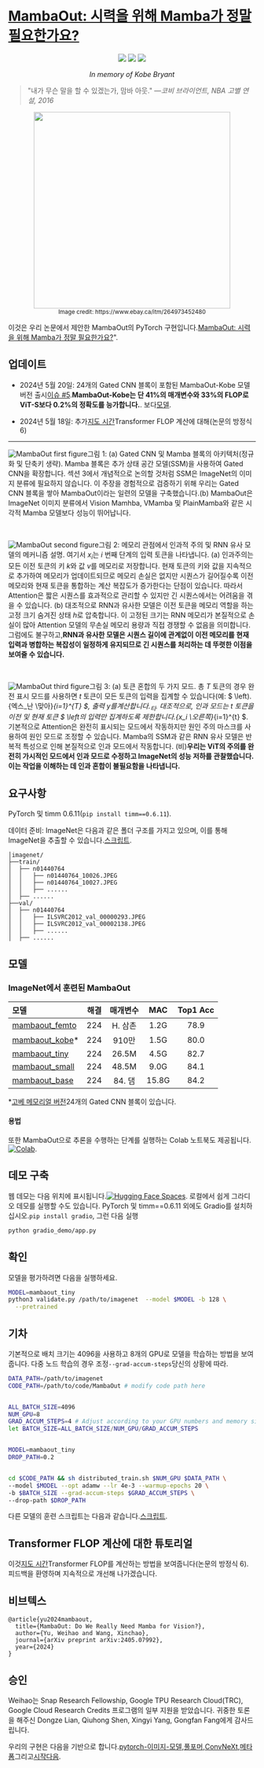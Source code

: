 # [MambaOut: 시력을 위해 Mamba가 정말 필요한가요?](https://arxiv.org/abs/2405.07992)

<p align="center">
<a href="https://arxiv.org/abs/2405.07992" alt="arXiv">
    <img src="https://img.shields.io/badge/arXiv-2405.07992-b31b1b.svg?style=flat" /></a>
<a href="https://huggingface.co/spaces/whyu/MambaOut" alt="Hugging Face Spaces">
    <img src="https://img.shields.io/badge/%F0%9F%A4%97%20Hugging%20Face-Spaces-blue" /></a>
<a href="https://colab.research.google.com/drive/1DTJRsPczV0pOwmFhEjSWyI2NqQoR_u-K?usp=sharing" alt="Colab">
    <img src="https://colab.research.google.com/assets/colab-badge.svg" /></a>
</p>

<p align="center"><em>In memory of Kobe Bryant</em></p>

> "내가 무슨 말을 할 수 있겠는가, 맘바 아웃." —_코비 브라이언트, NBA 고별 연설, 2016_

<p align="center">
<img src="https://raw.githubusercontent.com/yuweihao/misc/master/MambaOut/mamba_out.png" width="400"> <br>
<small>Image credit: https://www.ebay.ca/itm/264973452480</small>
</p>

이것은 우리 논문에서 제안한 MambaOut의 PyTorch 구현입니다.[MambaOut: 시력을 위해 Mamba가 정말 필요한가요?](https://arxiv.org/abs/2405.07992)".

## 업데이트

-   2024년 5월 20일: 24개의 Gated CNN 블록이 포함된 MambaOut-Kobe 모델 버전 출시[이슈 #5](https://github.com/yuweihao/MambaOut/issues/5#issuecomment-2119555019).**MambaOut-Kobe는 단 41%의 매개변수와 33%의 FLOP로 ViT-S보다 0.2%의 정확도를 능가합니다.**. 보다[모델](#models).

-   2024년 5월 18일: 추가[지도 시간](https://github.com/yuweihao/MambaOut/issues/210)Transformer FLOP 계산에 대해(논문의 방정식 6)

* * *

![MambaOut first figure](https://raw.githubusercontent.com/yuweihao/misc/master/MambaOut/mambaout_first_figure.png)그림 1: (a) Gated CNN 및 Mamba 블록의 아키텍처(정규화 및 단축키 생략). Mamba 블록은 추가 상태 공간 모델(SSM)을 사용하여 Gated CNN을 확장합니다. 섹션 3에서 개념적으로 논의할 것처럼 SSM은 ImageNet의 이미지 분류에 필요하지 않습니다. 이 주장을 경험적으로 검증하기 위해 우리는 Gated CNN 블록을 쌓아 MambaOut이라는 일련의 모델을 구축했습니다.(b) MambaOut은 ImageNet 이미지 분류에서 Vision Mamhba, VMamba 및 PlainMamba와 같은 시각적 Mamba 모델보다 성능이 뛰어납니다.

<br>

![MambaOut second figure](https://raw.githubusercontent.com/yuweihao/misc/master/MambaOut/mambaout_second_figure.png)그림 2: 메모리 관점에서 인과적 주의 및 RNN 유사 모델의 메커니즘 설명. 여기서 $x_i$는 $i$ 번째 단계의 입력 토큰을 나타냅니다. (a) 인과주의는 모든 이전 토큰의 키 $k$와 값 $v$를 메모리로 저장합니다. 현재 토큰의 키와 값을 지속적으로 추가하여 메모리가 업데이트되므로 메모리 손실은 없지만 시퀀스가 ​​길어질수록 이전 메모리와 현재 토큰을 통합하는 계산 복잡도가 증가한다는 단점이 있습니다. 따라서 Attention은 짧은 시퀀스를 효과적으로 관리할 수 있지만 긴 시퀀스에서는 어려움을 겪을 수 있습니다. (b) 대조적으로 RNN과 유사한 모델은 이전 토큰을 메모리 역할을 하는 고정 크기 숨겨진 상태 $h$로 압축합니다. 이 고정된 크기는 RNN 메모리가 본질적으로 손실이 많아 Attention 모델의 무손실 메모리 용량과 직접 경쟁할 수 없음을 의미합니다. 그럼에도 불구하고,**RNN과 유사한 모델은 시퀀스 길이에 관계없이 이전 메모리를 현재 입력과 병합하는 복잡성이 일정하게 유지되므로 긴 시퀀스를 처리하는 데 뚜렷한 이점을 보여줄 수 있습니다.**

<br>

![MambaOut third figure](https://raw.githubusercontent.com/yuweihao/misc/master/MambaOut/mambaout_third_figure.png)그림 3: (a) 토큰 혼합의 두 가지 모드. 총 $T$ 토큰의 경우 완전 표시 모드를 사용하면 $t$ 토큰이 모든 토큰의 입력을 집계할 수 있습니다(예: $ \\left).{엑스_난 \\맞아}_{i=1}^{T} $, 출력 $y를 계산합니다._티$. 대조적으로, 인과 모드는 $t$ 토큰을 이전 및 현재 토큰 $ \\left의 입력만 집계하도록 제한합니다.{x_i \\오른쪽}_{i=1}^{t} $. 기본적으로 Attention은 완전히 표시되는 모드에서 작동하지만 원인 주의 마스크를 사용하여 원인 모드로 조정할 수 있습니다. Mamba의 SSM과 같은 RNN 유사 모델은 반복적 특성으로 인해 본질적으로 인과 모드에서 작동합니다. (비)**우리는 ViT의 주의를 완전히 가시적인 모드에서 인과 모드로 수정하고 ImageNet의 성능 저하를 관찰했습니다. 이는 작업을 이해하는 데 인과 혼합이 불필요함을 나타냅니다.**

## 요구사항

PyTorch 및 timm 0.6.11(`pip install timm==0.6.11`).

데이터 준비: ImageNet은 다음과 같은 폴더 구조를 가지고 있으며, 이를 통해 ImageNet을 추출할 수 있습니다.[스크립트](https://gist.github.com/BIGBALLON/8a71d225eff18d88e469e6ea9b39cef4).

    │imagenet/
    ├──train/
    │  ├── n01440764
    │  │   ├── n01440764_10026.JPEG
    │  │   ├── n01440764_10027.JPEG
    │  │   ├── ......
    │  ├── ......
    ├──val/
    │  ├── n01440764
    │  │   ├── ILSVRC2012_val_00000293.JPEG
    │  │   ├── ILSVRC2012_val_00002138.JPEG
    │  │   ├── ......
    │  ├── ......

## 모델

### ImageNet에서 훈련된 MambaOut

| 모델                                                                                                |  해결 |  매개변수 |  MAC  | Top1 Acc |
| :------------------------------------------------------------------------------------------------ | :-: | :---: | :---: | :------: |
| [mambaout_femto](https://github.com/yuweihao/MambaOut/releases/download/model/mambaout_femto.pth) | 224 | H. 삼촌 |  1.2G |   78.9   |
| [mambaout_kobe](https://github.com/yuweihao/MambaOut/releases/download/model/mambaout_kobe.pth)\* | 224 |  910만 |  1.5G |   80.0   |
| [mambaout_tiny](https://github.com/yuweihao/MambaOut/releases/download/model/mambaout_tiny.pth)   | 224 | 26.5M |  4.5G |   82.7   |
| [mambaout_small](https://github.com/yuweihao/MambaOut/releases/download/model/mambaout_small.pth) | 224 | 48.5M |  9.0G |   84.1   |
| [mambaout_base](https://github.com/yuweihao/MambaOut/releases/download/model/mambaout_base.pth)   | 224 | 84. 댐 | 15.8G |   84.2   |

\*[고베 메모리얼 버전](https://github.com/yuweihao/MambaOut/issues/5#issuecomment-2119555019)24개의 Gated CNN 블록이 있습니다.

#### 용법

또한 MambaOut으로 추론을 수행하는 단계를 실행하는 Colab 노트북도 제공됩니다.[![Colab](https://colab.research.google.com/assets/colab-badge.svg)](https://colab.research.google.com/drive/1DTJRsPczV0pOwmFhEjSWyI2NqQoR_u-K?usp=sharing).

## 데모 구축

웹 데모는 다음 위치에 표시됩니다.[![Hugging Face Spaces](https://img.shields.io/badge/%F0%9F%A4%97%20Hugging%20Face-Spaces-blue)](https://huggingface.co/spaces/whyu/MambaOut). 로컬에서 쉽게 그라디오 데모를 실행할 수도 있습니다. PyTorch 및 timm==0.6.11 외에도 Gradio를 설치하십시오.`pip install gradio`, 그런 다음 실행

```bash
python gradio_demo/app.py
```

## 확인

모델을 평가하려면 다음을 실행하세요.

```bash
MODEL=mambaout_tiny
python3 validate.py /path/to/imagenet  --model $MODEL -b 128 \
  --pretrained
```

## 기차

기본적으로 배치 크기는 4096을 사용하고 8개의 GPU로 모델을 학습하는 방법을 보여줍니다. 다중 노드 학습의 경우 조정`--grad-accum-steps`당신의 상황에 따라.

```bash
DATA_PATH=/path/to/imagenet
CODE_PATH=/path/to/code/MambaOut # modify code path here


ALL_BATCH_SIZE=4096
NUM_GPU=8
GRAD_ACCUM_STEPS=4 # Adjust according to your GPU numbers and memory size.
let BATCH_SIZE=ALL_BATCH_SIZE/NUM_GPU/GRAD_ACCUM_STEPS


MODEL=mambaout_tiny 
DROP_PATH=0.2


cd $CODE_PATH && sh distributed_train.sh $NUM_GPU $DATA_PATH \
--model $MODEL --opt adamw --lr 4e-3 --warmup-epochs 20 \
-b $BATCH_SIZE --grad-accum-steps $GRAD_ACCUM_STEPS \
--drop-path $DROP_PATH
```

다른 모델의 훈련 스크립트는 다음과 같습니다.[스크립트](/scripts/).

## Transformer FLOP 계산에 대한 튜토리얼

이것[지도 시간](https://github.com/yuweihao/MambaOut/issues/210)Transformer FLOP를 계산하는 방법을 보여줍니다(논문의 방정식 6). 피드백을 환영하며 지속적으로 개선해 나가겠습니다.

## 비브텍스

    @article{yu2024mambaout,
      title={MambaOut: Do We Really Need Mamba for Vision?},
      author={Yu, Weihao and Wang, Xinchao},
      journal={arXiv preprint arXiv:2405.07992},
      year={2024}
    }

## 승인

Weihao는 Snap Research Fellowship, Google TPU Research Cloud(TRC), Google Cloud Research Credits 프로그램의 일부 지원을 받았습니다. 귀중한 토론을 해주신 Dongze Lian, Qiuhong Shen, Xingyi Yang, Gongfan Fang에게 감사드립니다.

우리의 구현은 다음을 기반으로 합니다.[pytorch-이미지-모델](https://github.com/huggingface/pytorch-image-models),[풀포머](https://github.com/sail-sg/poolformer),[ConvNeXt](https://github.com/facebookresearch/ConvNeXt),[메타폼](https://github.com/sail-sg/metaformer)그리고[시작다음](https://github.com/sail-sg/inceptionnext).
